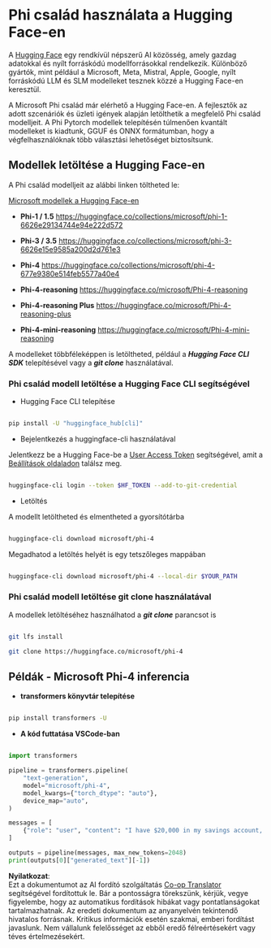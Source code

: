 <!--
CO_OP_TRANSLATOR_METADATA:
{
  "original_hash": "624fe133fba62773979d45f54519f7bb",
  "translation_date": "2025-05-09T08:42:03+00:00",
  "source_file": "md/01.Introduction/02/01.HF.md",
  "language_code": "hu"
}
-->
# **Phi család használata a Hugging Face-en**

A [Hugging Face](https://huggingface.co/) egy rendkívül népszerű AI közösség, amely gazdag adatokkal és nyílt forráskódú modellforrásokkal rendelkezik. Különböző gyártók, mint például a Microsoft, Meta, Mistral, Apple, Google, nyílt forráskódú LLM és SLM modelleket tesznek közzé a Hugging Face-en keresztül.

A Microsoft Phi család már elérhető a Hugging Face-en. A fejlesztők az adott szcenáriók és üzleti igények alapján letölthetik a megfelelő Phi család modelljeit. A Phi Pytorch modellek telepítésén túlmenően kvantált modelleket is kiadtunk, GGUF és ONNX formátumban, hogy a végfelhasználóknak több választási lehetőséget biztosítsunk.

## **Modellek letöltése a Hugging Face-en**

A Phi család modelljeit az alábbi linken töltheted le:

[Microsoft modellek a Hugging Face-en](https://huggingface.co/microsoft)

-  **Phi-1 / 1.5** https://huggingface.co/collections/microsoft/phi-1-6626e29134744e94e222d572

-  **Phi-3 / 3.5** https://huggingface.co/collections/microsoft/phi-3-6626e15e9585a200d2d761e3

-  **Phi-4** https://huggingface.co/collections/microsoft/phi-4-677e9380e514feb5577a40e4

- **Phi-4-reasoning** https://huggingface.co/microsoft/Phi-4-reasoning

- **Phi-4-reasoning Plus** https://huggingface.co/microsoft/Phi-4-reasoning-plus 

- **Phi-4-mini-reasoning** https://huggingface.co/microsoft/Phi-4-mini-reasoning

A modelleket többféleképpen is letöltheted, például a ***Hugging Face CLI SDK*** telepítésével vagy a ***git clone*** használatával.

### **Phi család modell letöltése a Hugging Face CLI segítségével**

- Hugging Face CLI telepítése

```bash

pip install -U "huggingface_hub[cli]"

```

- Bejelentkezés a huggingface-cli használatával

Jelentkezz be a Hugging Face-be a [User Access Token](https://huggingface.co/docs/hub/security-tokens) segítségével, amit a [Beállítások oldaladon](https://huggingface.co/settings/tokens) találsz meg.

```bash

huggingface-cli login --token $HF_TOKEN --add-to-git-credential

```

- Letöltés

A modellt letöltheted és elmentheted a gyorsítótárba

```bash

huggingface-cli download microsoft/phi-4

```

Megadhatod a letöltés helyét is egy tetszőleges mappában

```bash

huggingface-cli download microsoft/phi-4 --local-dir $YOUR_PATH

```


### **Phi család modell letöltése git clone használatával**

A modellek letöltéséhez használhatod a ***git clone*** parancsot is

```bash

git lfs install

git clone https://huggingface.co/microsoft/phi-4

```

## **Példák - Microsoft Phi-4 inferencia**

- **transformers könyvtár telepítése**

```bash

pip install transformers -U

```

- **A kód futtatása VSCode-ban**

```python

import transformers

pipeline = transformers.pipeline(
    "text-generation",
    model="microsoft/phi-4",
    model_kwargs={"torch_dtype": "auto"},
    device_map="auto",
)

messages = [
    {"role": "user", "content": "I have $20,000 in my savings account, where I receive a 4% profit per year and payments twice a year. Can you please tell me how long it will take for me to become a millionaire? Also, can you please explain the math step by step as if you were explaining it to an uneducated person?"},
]

outputs = pipeline(messages, max_new_tokens=2048)
print(outputs[0]["generated_text"][-1])

```

**Nyilatkozat**:  
Ezt a dokumentumot az AI fordító szolgáltatás [Co-op Translator](https://github.com/Azure/co-op-translator) segítségével fordítottuk le. Bár a pontosságra törekszünk, kérjük, vegye figyelembe, hogy az automatikus fordítások hibákat vagy pontatlanságokat tartalmazhatnak. Az eredeti dokumentum az anyanyelvén tekintendő hivatalos forrásnak. Kritikus információk esetén szakmai, emberi fordítást javaslunk. Nem vállalunk felelősséget az ebből eredő félreértésekért vagy téves értelmezésekért.